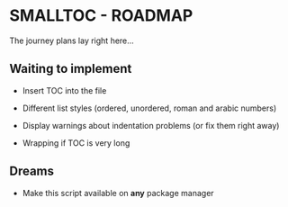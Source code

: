 # SMALLTOC - ROADMAP

The journey plans lay right here...

## Waiting to implement

- Insert TOC into the file

- Different list styles (ordered, unordered, roman and arabic numbers)

- Display warnings about indentation problems (or fix them right away)

- Wrapping if TOC is very long

## Dreams

- Make this script available on **any** package manager
